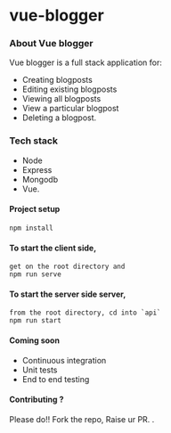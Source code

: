 # vue-blogger
### About Vue blogger
Vue blogger is a full stack application for:
- Creating blogposts
- Editing existing blogposts
- Viewing all blogposts
- View a particular blogpost
- Deleting a blogpost.

### Tech stack 
- Node
- Express
- Mongodb
- Vue.

#### Project setup
```
npm install
```

#### To start the client side, 
```
get on the root directory and
npm run serve
```

#### To start the server side server, 
```
from the root directory, cd into `api`
npm run start
```

#### Coming soon
- Continuous integration
- Unit tests
- End to end testing

#### Contributing ?
Please do!!
Fork the repo, 
Raise ur PR. .

